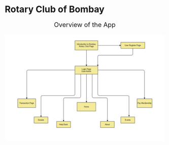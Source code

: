 # Rotary Club of Bombay
<p style="text-align:center; font-size: 20px">Overview of the App</p>

![Landing Page](./assets/DFD.png "DFD")

